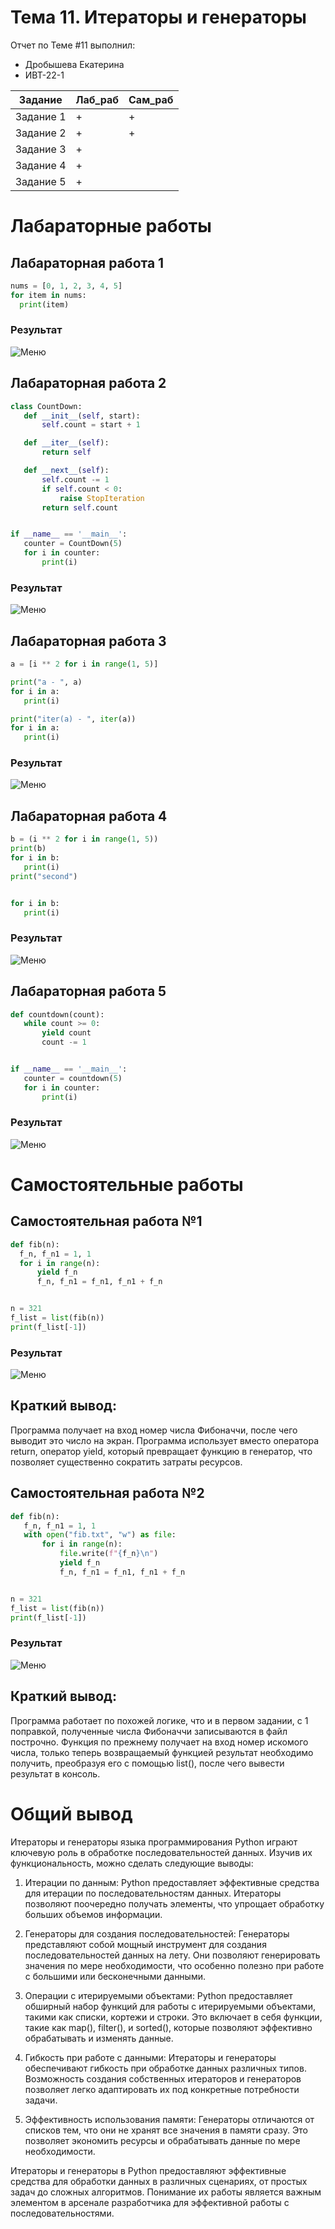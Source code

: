 # Тема 11. Итераторы и генераторы
Отчет по Теме #11 выполнил:
- Дробышева Екатерина
- ИВТ-22-1

| Задание | Лаб_раб | Сам_раб |
| - | - | - |
| Задание 1 | + | + |
| Задание 2 | + | + |
| Задание 3 | + |   |
| Задание 4 | + |   |
| Задание 5 | + |   |


# Лабараторные работы 
   ## Лабараторная работа 1

  ```python
nums = [0, 1, 2, 3, 4, 5]
for item in nums:
    print(item)

```
  ### Результат
  
 ![Меню](https://github.com/lEnityl/labs/blob/Tema_11/lab11/l1.png)

## Лабараторная работа 2

 ```python
class CountDown:
    def __init__(self, start):
        self.count = start + 1

    def __iter__(self):
        return self

    def __next__(self):
        self.count -= 1
        if self.count < 0:
            raise StopIteration
        return self.count


if __name__ == '__main__':
    counter = CountDown(5)
    for i in counter:
        print(i)

```

### Результат

![Меню](https://github.com/lEnityl/labs/blob/Tema_11/lab11/l2.png)

## Лабараторная работа 3

 ```python
a = [i ** 2 for i in range(1, 5)]

print("a - ", a)
for i in a:
    print(i)

print("iter(a) - ", iter(a))
for i in a:
    print(i)

```
### Результат

![Меню](https://github.com/lEnityl/labs/blob/Tema_11/lab11/l3.png)

## Лабараторная работа 4

 ```python
b = (i ** 2 for i in range(1, 5))
print(b)
for i in b:
    print(i)
print("second")


for i in b:
    print(i)

```
### Результат

![Меню](https://github.com/lEnityl/labs/blob/Tema_11/lab11/l4.png)

## Лабараторная работа 5

 ```python
def countdown(count):
    while count >= 0:
        yield count
        count -= 1


if __name__ == '__main__':
    counter = countdown(5)
    for i in counter:
        print(i)

```
### Результат

![Меню](https://github.com/lEnityl/labs/blob/Tema_11/lab11/l5.png)



# Самостоятельные работы

## Самостоятельная работа №1

  ```python
def fib(n):
    f_n, f_n1 = 1, 1
    for i in range(n):
        yield f_n
        f_n, f_n1 = f_n1, f_n1 + f_n


n = 321
f_list = list(fib(n))
print(f_list[-1])

```

### Результат

![Меню](https://github.com/lEnityl/labs/blob/Tema_11/lab11/s1.png)

## Краткий вывод:
Программа получает на вход номер числа Фибоначчи, после чего выводит это число на экран. Программа использует вместо оператора return, оператор yield, который превращает функцию в генератор, что позволяет существенно сократить затраты ресурсов. 
 
## Самостоятельная работа №2

 ```python
def fib(n):
    f_n, f_n1 = 1, 1
    with open("fib.txt", "w") as file:
        for i in range(n):
            file.write(f"{f_n}\n")
            yield f_n
            f_n, f_n1 = f_n1, f_n1 + f_n


n = 321
f_list = list(fib(n))
print(f_list[-1])

```

### Результат

![Меню](https://github.com/lEnityl/labs/blob/Tema_11/lab11/s2.png)


## Краткий вывод:
Программа работает по похожей логике, что и в первом задании, с 1 поправкой, полученные числа Фибоначчи записываются в файл построчно. Функция по прежнему получает на вход номер искомого числа, только теперь возвращаемый функцией результат необходимо получить, преобразуя его с помощью list(), после чего вывести результат в консоль.


# Общий вывод 
Итераторы и генераторы языка программирования Python играют ключевую роль в обработке последовательностей данных. Изучив их функциональность, можно сделать следующие выводы:

  1. Итерации по данным:
  Python предоставляет эффективные средства для итерации по последовательностям данных. Итераторы позволяют поочередно получать элементы, что упрощает обработку больших объемов информации.
  
  2. Генераторы для создания последовательностей:
  Генераторы представляют собой мощный инструмент для создания последовательностей данных на лету. Они позволяют генерировать значения по мере необходимости, что особенно полезно при работе с большими или бесконечными данными.
  
  3. Операции с итерируемыми объектами:
  Python предоставляет обширный набор функций для работы с итерируемыми объектами, такими как списки, кортежи и строки. Это включает в себя функции, такие как map(), filter(), и sorted(), которые позволяют эффективно обрабатывать и изменять данные.
  
  4. Гибкость при работе с данными:
  Итераторы и генераторы обеспечивают гибкость при обработке данных различных типов. Возможность создания собственных итераторов и генераторов позволяет легко адаптировать их под конкретные потребности задачи.
  
  5. Эффективность использования памяти:
  Генераторы отличаются от списков тем, что они не хранят все значения в памяти сразу. Это позволяет экономить ресурсы и обрабатывать данные по мере необходимости.

Итераторы и генераторы в Python предоставляют эффективные средства для обработки данных в различных сценариях, от простых задач до сложных алгоритмов. Понимание их работы является важным элементом в арсенале разработчика для эффективной работы с последовательностями.
